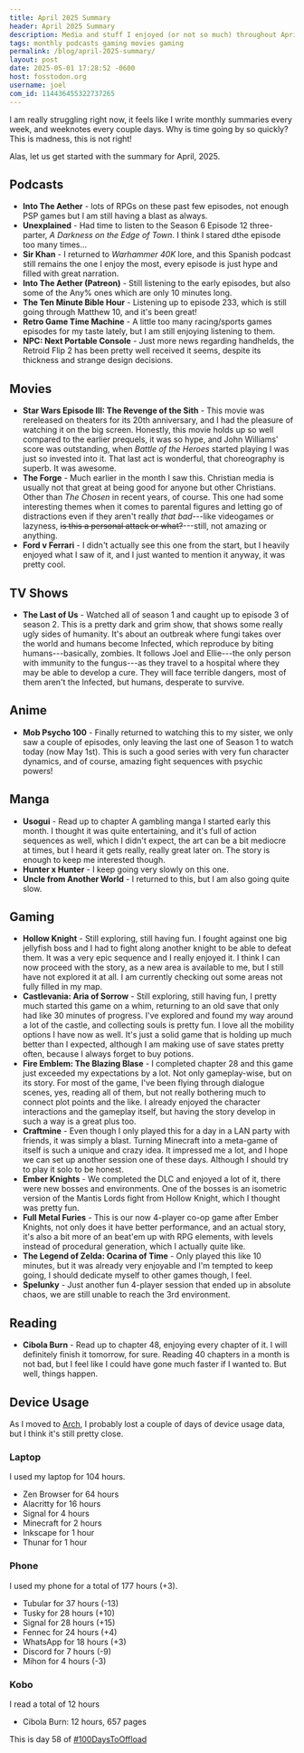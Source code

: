```yaml
---
title: April 2025 Summary
header: April 2025 Summary
description: Media and stuff I enjoyed (or not so much) throughout April
tags: monthly podcasts gaming movies gaming
permalink: /blog/april-2025-summary/
layout: post
date: 2025-05-01 17:28:52 -0600
host: fosstodon.org
username: joel
com_id: 114436455322737265
---
```


I am really struggling right now, it feels like I write monthly summaries every week, and weeknotes every couple days. Why is time going by so quickly? This is madness, this is not right!

Alas, let us get started with the summary for April, 2025.

## Podcasts

- **Into The Aether** - lots of RPGs on these past few episodes, not enough PSP games but I am still having a blast as always.
- **Unexplained** - Had time to listen to the Season 6 Episode 12 three-parter, *A Darkness on the Edge of Town*. I think I stared dthe episode too many times...
- **Sir Khan** - I returned to *Warhammer 40K* lore, and this Spanish podcast still remains the one I enjoy the most, every episode is just hype and filled with great narration.
- **Into The Aether (Patreon)** - Still listening to the early episodes, but also some of the Any% ones which are only 10 minutes long.
- **The Ten Minute Bible Hour** - Listening up to episode 233, which is still going through Matthew 10, and it's been great!
- **Retro Game Time Machine** - A little too many racing/sports games episodes for my taste lately, but I am still enjoying listening to them.
- **NPC: Next Portable Console** - Just more news regarding handhelds, the Retroid Flip 2 has been pretty well received it seems, despite its thickness and strange design decisions.

## Movies

- **Star Wars Episode III: The Revenge of the Sith** - This movie was rereleased on theaters for its 20th anniversary, and I had the pleasure of watching it on the big screen. Honestly, this movie holds up so well compared to the earlier prequels, it was so hype, and John Williams' score was outstanding, when *Battle of the Heroes* started playing I was just so invested into it. That last act is wonderful, that choreography is superb. It was awesome.
- **The Forge** - Much earlier in the month I saw this. Christian media is usually not that great at being good for anyone but other Christians. Other than *The Chosen* in recent years, of course. This one had some interesting themes when it comes to parental figures and letting go of distractions even if they aren't really *that bad*---like videogames or lazyness, ~~is this a personal attack or what?~~---still, not amazing or anything.
- **Ford v Ferrari** - I didn't actually see this one from the start, but I heavily enjoyed what I saw of it, and I just wanted to mention it anyway, it was pretty cool.

## TV Shows

- **The Last of Us** - Watched all of season 1 and caught up to episode 3 of season 2. This is a pretty dark and grim show, that shows some really ugly sides of humanity. It's about an outbreak where fungi takes over the world and humans become Infected, which reproduce by biting humans---basically, zombies. It follows Joel and Ellie---the only person with immunity to the fungus---as they travel to a hospital where they may be able to develop a cure. They will face terrible dangers, most of them aren't the Infected, but humans, desperate to survive.

## Anime

- **Mob Psycho 100** - Finally returned to watching this to my sister, we only saw a couple of episodes, only leaving the last one of Season 1 to watch today (now May 1st). This is such a good series with very fun character dynamics, and of course, amazing fight sequences with psychic powers!

## Manga

- **Usogui** - Read up to chapter A gambling manga I started early this month. I thought it was quite entertaining, and it's full of action sequences as well, which I didn't expect, the art can be a bit mediocre at times, but I heard it gets really, really great later on. The story is enough to keep me interested though.
- **Hunter x Hunter** - I keep going very slowly on this one.
- **Uncle from Another World** - I returned to this, but I am also going quite slow.

## Gaming

- **Hollow Knight** - Still exploring, still having fun. I fought against one big jellyfish boss and I had to fight along another knight to be able to defeat them. It was a very epic sequence and I really enjoyed it. I think I can now proceed with the story, as a new area is available to me, but I still have not explored it at all. I am currently checking out some areas not fully filled in my map.
- **Castlevania: Aria of Sorrow** - Still exploring, still having fun, I pretty much started this game on a whim, returning to an old save that only had like 30 minutes of progress. I've explored and found my way around a lot of the castle, and collecting souls is pretty fun. I love all the mobility options I have now as well. It's just a solid game that is holding up much better than I expected, although I am making use of save states pretty often, because I always forget to buy potions.
- **Fire Emblem: The Blazing Blase** - I completed chapter 28 and this game just exceeded my expectations by a lot. Not only gameplay-wise, but on its story. For most of the game, I've been flying through dialogue scenes, yes, reading all of them, but not really bothering much to connect plot points and the like. I already enjoyed the character interactions and the gameplay itself, but having the story develop in such a way is a great plus too.
- **Craftmine** - Even though I only played this for a day in a LAN party with friends, it was simply a blast. Turning Minecraft into a meta-game of itself is such a unique and crazy idea. It impressed me a lot, and I hope we can set up another session one of these days. Although I should try to play it solo to be honest.
- **Ember Knights** - We completed the DLC and enjoyed a lot of it, there were new bosses and environments. One of the bosses is an isometric version of the Mantis Lords fight from Hollow Knight, which I thought was pretty fun.
- **Full Metal Furies** - This is our now 4-player co-op game after Ember Knights, not only does it have better performance, and an actual story, it's also a bit more of an beat'em up with RPG elements, with levels instead of procedural generation, which I actually quite like.
- **The Legend of Zelda: Ocarina of Time** - Only played this like 10 minutes, but it was already very enjoyable and I'm tempted to keep going, I should dedicate myself to other games though, I feel.
- **Spelunky** - Just another fun 4-player session that ended up in absolute chaos, we are still unable to reach the 3rd environment.

## Reading

- **Cibola Burn** - Read up to chapter 48, enjoying every chapter of it. I will definitely finish it tomorrow, for sure. Reading 40 chapters in a month is not bad, but I feel like I could have gone much faster if I wanted to. But well, things happen.

## Device Usage

As I moved to [Arch](/blog/i-use-arch-btw), I probably lost a couple of days of device usage data, but I think it's still pretty close.

### Laptop

I used my laptop for 104 hours.

- Zen Browser for 64 hours
- Alacritty for 16 hours
- Signal for 4 hours
- Minecraft for 2 hours
- Inkscape for 1 hour
- Thunar for 1 hour

### Phone

I used my phone for a total of 177 hours (+3).

- Tubular for 37 hours (-13)
- Tusky for 28 hours (+10)
- Signal for 28 hours (+15)
- Fennec for 24 hours (+4)
- WhatsApp for 18 hours (+3)
- Discord for 7 hours (-9)
- Mihon for 4 hours (-3)

### Kobo

I read a total of 12 hours

- Cibola Burn: 12 hours, 657 pages

This is day 58 of [#100DaysToOffload](https://100daystooffload.com)
